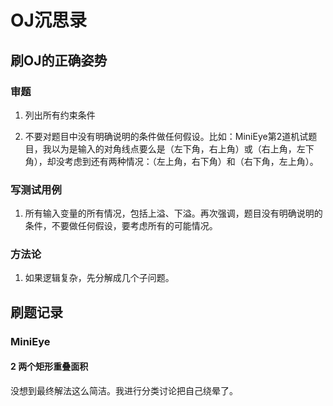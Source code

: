 # OJ沉思录

## 刷OJ的正确姿势

### 审题

1. 列出所有约束条件

2. 不要对题目中没有明确说明的条件做任何假设。比如：MiniEye第2道机试题目，我以为是输入的对角线点要么是（左下角，右上角）或（右上角，左下角），却没考虑到还有两种情况：（左上角，右下角）和（右下角，左上角）。

### 写测试用例
    
1. 所有输入变量的所有情况，包括上溢、下溢。再次强调，题目没有明确说明的条件，不要做任何假设，要考虑所有的可能情况。

### 方法论

1. 如果逻辑复杂，先分解成几个子问题。

## 刷题记录

### MiniEye

#### 2 两个矩形重叠面积

没想到最终解法这么简洁。我进行分类讨论把自己绕晕了。
